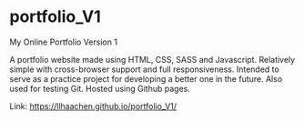 # portfolio_V1
My Online Portfolio Version 1

A portfolio website made using HTML, CSS, SASS and Javascript. Relatively simple with cross-browser support and full responsiveness.
Intended to serve as a practice project for developing a better one in the future. Also used for testing Git. Hosted using Github pages.

Link: https://llhaachen.github.io/portfolio_V1/
